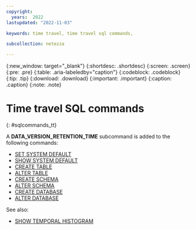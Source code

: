 ```yaml
---
copyright:
  years:  2022
lastupdated: "2022-11-03"

keywords: time travel, time travel sql commands,

subcollection: netezza

---
```


{:new_window: target="_blank"}
{:shortdesc: .shortdesc}
{:screen: .screen}
{:pre: .pre}
{:table: .aria-labeledby="caption"}
{:codeblock: .codeblock}
{:tip: .tip}
{:download: .download}
{:important: .important}
{:caption: .caption}
{:note: .note}

# Time travel SQL commands
{: #sqlcommands_tt}

A **DATA_VERSION_RETENTION_TIME** subcommand is added to the following commands:

- [SET SYSTEM DEFAULT](https://www.ibm.com/docs/en/netezza?topic=npsscr-set-system-default-2)
- [SHOW SYSTEM DEFAULT](https://www.ibm.com/docs/en/netezza?topic=npsscr-show-system-default-2)
- [CREATE TABLE](https://www.ibm.com/docs/en/netezza?topic=npsscr-create-table-2)
- [ALTER TABLE](https://www.ibm.com/docs/en/netezza?topic=npsscr-alter-table-2)
- [CREATE SCHEMA](https://www.ibm.com/docs/en/netezza?topic=npsscr-create-schema-2)
- [ALTER SCHEMA](https://www.ibm.com/docs/en/netezza?topic=npsscr-alter-schema-2)
- [CREATE DATABASE](https://www.ibm.com/docs/en/netezza?topic=npsscr-create-database-2)
- [ALTER DATABASE](https://www.ibm.com/docs/en/netezza?topic=npsscr-alter-database-2)

See also:

- [SHOW TEMPORAL HISTOGRAM](https://www.ibm.com/docs/en/netezza?topic=reference-show-temporal-histogram)
